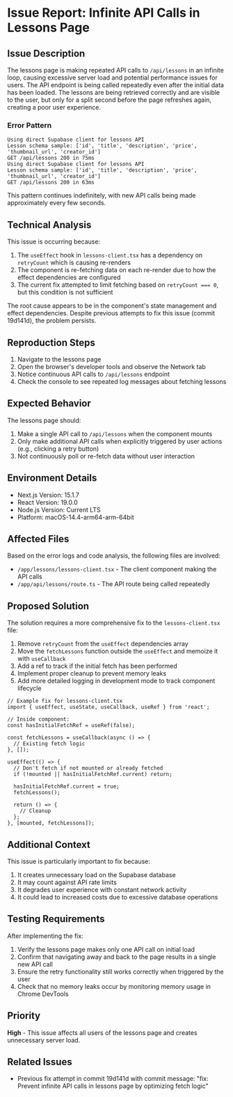 # Issue Report: Infinite API Calls in Lessons Page

## Issue Description

The lessons page is making repeated API calls to `/api/lessons` in an infinite loop, causing excessive server load and potential performance issues for users. The API endpoint is being called repeatedly even after the initial data has been loaded. The lessons are being retrieved correctly and are visible to the user, but only for a split second before the page refreshes again, creating a poor user experience.

### Error Pattern
```
Using direct Supabase client for lessons API
Lesson schema sample: ['id', 'title', 'description', 'price', 'thumbnail_url', 'creator_id']
GET /api/lessons 200 in 75ms
Using direct Supabase client for lessons API
Lesson schema sample: ['id', 'title', 'description', 'price', 'thumbnail_url', 'creator_id']
GET /api/lessons 200 in 63ms
```

This pattern continues indefinitely, with new API calls being made approximately every few seconds.

## Technical Analysis

This issue is occurring because:

1. The `useEffect` hook in `lessons-client.tsx` has a dependency on `retryCount` which is causing re-renders
2. The component is re-fetching data on each re-render due to how the effect dependencies are configured
3. The current fix attempted to limit fetching based on `retryCount === 0`, but this condition is not sufficient

The root cause appears to be in the component's state management and effect dependencies. Despite previous attempts to fix this issue (commit 19d141d), the problem persists.

## Reproduction Steps

1. Navigate to the lessons page
2. Open the browser's developer tools and observe the Network tab
3. Notice continuous API calls to `/api/lessons` endpoint
4. Check the console to see repeated log messages about fetching lessons

## Expected Behavior

The lessons page should:
1. Make a single API call to `/api/lessons` when the component mounts
2. Only make additional API calls when explicitly triggered by user actions (e.g., clicking a retry button)
3. Not continuously poll or re-fetch data without user interaction

## Environment Details

- Next.js Version: 15.1.7
- React Version: 19.0.0
- Node.js Version: Current LTS
- Platform: macOS-14.4-arm64-arm-64bit

## Affected Files

Based on the error logs and code analysis, the following files are involved:

- `/app/lessons/lessons-client.tsx` - The client component making the API calls
- `/app/api/lessons/route.ts` - The API route being called repeatedly

## Proposed Solution

The solution requires a more comprehensive fix to the `lessons-client.tsx` file:

1. Remove `retryCount` from the `useEffect` dependencies array
2. Move the `fetchLessons` function outside the `useEffect` and memoize it with `useCallback`
3. Add a ref to track if the initial fetch has been performed
4. Implement proper cleanup to prevent memory leaks
5. Add more detailed logging in development mode to track component lifecycle

```tsx
// Example fix for lessons-client.tsx
import { useEffect, useState, useCallback, useRef } from 'react';

// Inside component:
const hasInitialFetchRef = useRef(false);

const fetchLessons = useCallback(async () => {
  // Existing fetch logic
}, []);

useEffect(() => {
  // Don't fetch if not mounted or already fetched
  if (!mounted || hasInitialFetchRef.current) return;
  
  hasInitialFetchRef.current = true;
  fetchLessons();
  
  return () => {
    // Cleanup
  };
}, [mounted, fetchLessons]);
```

## Additional Context

This issue is particularly important to fix because:

1. It creates unnecessary load on the Supabase database
2. It may count against API rate limits
3. It degrades user experience with constant network activity
4. It could lead to increased costs due to excessive database operations

## Testing Requirements

After implementing the fix:
1. Verify the lessons page makes only one API call on initial load
2. Confirm that navigating away and back to the page results in a single new API call
3. Ensure the retry functionality still works correctly when triggered by the user
4. Check that no memory leaks occur by monitoring memory usage in Chrome DevTools

## Priority

**High** - This issue affects all users of the lessons page and creates unnecessary server load.

## Related Issues

- Previous fix attempt in commit 19d141d with commit message: "fix: Prevent infinite API calls in lessons page by optimizing fetch logic"

